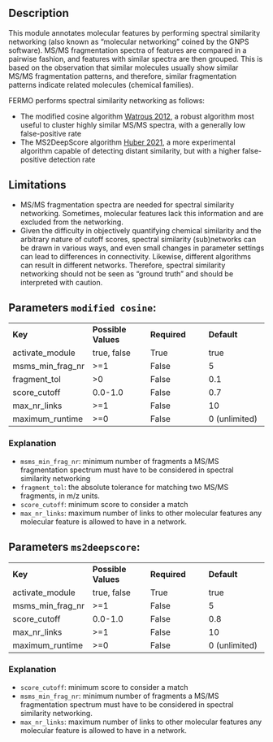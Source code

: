 ## Description

This module annotates molecular features by performing spectral similarity networking (also known as “molecular networking” coined by the GNPS software).
MS/MS fragmentation spectra of features are compared in a pairwise fashion, and features with similar spectra are then grouped. 
This is based on the observation that similar molecules usually show similar MS/MS fragmentation patterns, and therefore, similar fragmentation patterns indicate related molecules (chemical families). 

FERMO performs spectral similarity networking as follows:

- The modified cosine algorithm [Watrous 2012](https://doi.org/10.1073/pnas.1203689109), a robust algorithm most useful to cluster highly similar MS/MS spectra, with a generally low false-positive rate
- The MS2DeepScore algorithm [Huber 2021](https://doi.org/10.1186/s13321-021-00558-4), a more experimental algorithm capable of detecting distant similarity, but with a higher false-positive detection rate

## Limitations

- MS/MS fragmentation spectra are needed for spectral similarity networking. Sometimes, molecular features lack this information and are excluded from the networking.
- Given the difficulty in objectively quantifying chemical similarity and the arbitrary nature of cutoff scores, spectral similarity (sub)networks can be drawn in various ways, and even small changes in parameter settings can lead to differences in connectivity. Likewise, different algorithms can result in different networks. Therefore, spectral similarity networking should not be seen as “ground truth” and should be interpreted with caution.


## Parameters `modified cosine`:

<table style="width: 100%;">
 <tr>
  <td style="width: 25%;"><b>Key</b></td>
  <td style="width: 25%;"><b>Possible Values</b></td>
  <td style="width: 25%;"><b>Required</b></td>
  <td style="width: 25%;"><b>Default</b></td>
 </tr>
 <tr>
  <td style="width: 25%;">activate_module</td>
  <td style="width: 25%;">true, false</td>
  <td style="width: 25%;">True</td>
  <td style="width: 25%;">true</td>
 </tr>
 <tr>
  <td style="width: 25%;">msms_min_frag_nr</td>
  <td style="width: 25%;"> >=1 </td>
  <td style="width: 25%;">False</td>
  <td style="width: 25%;">5</td>
 </tr>
 <tr>
  <td style="width: 25%;">fragment_tol</td>
  <td style="width: 25%;"> >0 </td>
  <td style="width: 25%;">False</td>
  <td style="width: 25%;">0.1</td>
 </tr>
 <tr>
  <td style="width: 25%;">score_cutoff</td>
  <td style="width: 25%;">0.0-1.0</td>
  <td style="width: 25%;">False</td>
  <td style="width: 25%;">0.7</td>
 </tr>
 <tr>
  <td style="width: 25%;">max_nr_links</td>
  <td style="width: 25%;"> >=1 </td>
  <td style="width: 25%;">False</td>
  <td style="width: 25%;">10</td>
 </tr>
 <tr>
  <td style="width: 25%;">maximum_runtime</td>
  <td style="width: 25%;"> >=0 </td>
  <td style="width: 25%;">False</td>
  <td style="width: 25%;">0 (unlimited)</td>
 </tr>
</table>

### Explanation

- `msms_min_frag_nr`: minimum number of fragments a MS/MS fragmentation spectrum must have to be considered in spectral similarity networking
- `fragment_tol`: the absolute tolerance for matching two MS/MS fragments, in m/z units.
- `score_cutoff`: minimum score to consider a match
- `max_nr_links`: maximum number of links to other molecular features any molecular feature is allowed to have in a network.

## Parameters `ms2deepscore`:

<table style="width: 100%;">
 <tr>
  <td style="width: 25%;"><b>Key</b></td>
  <td style="width: 25%;"><b>Possible Values</b></td>
  <td style="width: 25%;"><b>Required</b></td>
  <td style="width: 25%;"><b>Default</b></td>
 </tr>
 <tr>
  <td style="width: 25%;">activate_module</td>
  <td style="width: 25%;">true, false</td>
  <td style="width: 25%;">True</td>
  <td style="width: 25%;">true</td>
 </tr>
 <tr>
  <td style="width: 25%;">msms_min_frag_nr</td>
  <td style="width: 25%;"> >=1 </td>
  <td style="width: 25%;">False</td>
  <td style="width: 25%;">5</td>
 </tr>
 <tr>
  <td style="width: 25%;">score_cutoff</td>
  <td style="width: 25%;">0.0-1.0</td>
  <td style="width: 25%;">False</td>
  <td style="width: 25%;">0.8</td>
 </tr>
 <tr>
  <td style="width: 25%;">max_nr_links</td>
  <td style="width: 25%;"> >=1 </td>
  <td style="width: 25%;">False</td>
  <td style="width: 25%;">10</td>
 </tr>
 <tr>
  <td style="width: 25%;">maximum_runtime</td>
  <td style="width: 25%;"> >=0 </td>
  <td style="width: 25%;">False</td>
  <td style="width: 25%;">0 (unlimited)</td>
 </tr>
</table>

### Explanation

- `score_cutoff`: minimum score to consider a match
- `msms_min_frag_nr`: minimum number of fragments a MS/MS fragmentation spectrum must have to be considered in spectral similarity networking.
- `max_nr_links`: maximum number of links to other molecular features any molecular feature is allowed to have in a network.


